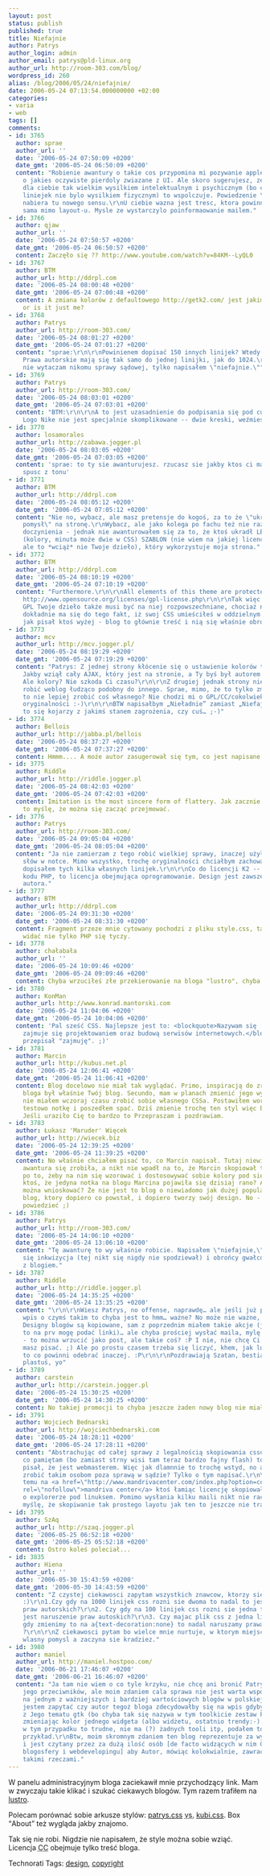 ```yaml
---
layout: post
status: publish
published: true
title: Niefajnie
author: Patrys
author_login: admin
author_email: patrys@pld-linux.org
author_url: http://room-303.com/blog/
wordpress_id: 260
alias: /blog/2006/05/24/niefajnie/
date: 2006-05-24 07:13:54.000000000 +02:00
categories:
- varia
- web
tags: []
comments:
- id: 3765
  author: sprae
  author_url: ''
  date: '2006-05-24 07:50:09 +0200'
  date_gmt: '2006-05-24 06:50:09 +0200'
  content: "Robienie awantury o takie cos przypomina mi pozywanie apple przez creativa
    o jakies oczywiste pierdoly zwiazane z UI. Ale skoro sugerujesz, ze styl ten byl
    dla ciebie tak wielkim wysilkiem intelektualnym i psychicznym (bo chyba te pare
    liniejek nie bylo wysilkiem fizycznym) to wspolczuje. Powiedzenie \"proste i genialne\"
    nabiera tu nowego sensu.\r\nU ciebie wazna jest tresc, ktora powinna bronic sie
    sama mimo layout-u. Mysle ze wystarczylo poinformaowanie mailem."
- id: 3766
  author: qjaw
  author_url: ''
  date: '2006-05-24 07:50:57 +0200'
  date_gmt: '2006-05-24 06:50:57 +0200'
  content: Zaczęło się ?? http://www.youtube.com/watch?v=84KM--LyQL0
- id: 3767
  author: BTM
  author_url: http://ddrpl.com
  date: '2006-05-24 08:00:48 +0200'
  date_gmt: '2006-05-24 07:00:48 +0200'
  content: A zmiana kolorów z defaultowego http://getk2.com/ jest jakimś wielkim osiągnięciem,
    or is it just me?
- id: 3768
  author: Patrys
  author_url: http://room-303.com/
  date: '2006-05-24 08:01:27 +0200'
  date_gmt: '2006-05-24 07:01:27 +0200'
  content: "sprae:\r\n\r\nPowinienem dopisać 150 innych linijek? Wtedy by było ok?
    Prawa autorskie mają się tak samo do jednej linijki, jak do 1024.\r\n\r\nA ja
    nie wytaczam nikomu sprawy sądowej, tylko napisałem \"niefajnie.\""
- id: 3769
  author: Patrys
  author_url: http://room-303.com/
  date: '2006-05-24 08:03:01 +0200'
  date_gmt: '2006-05-24 07:03:01 +0200'
  content: "BTM:\r\n\r\nA to jest uzasadnienie do podpisania się pod cudzym plikiem?
    Logo Nike nie jest specjalnie skomplikowane -- dwie kreski, weźmiesz sobie?"
- id: 3770
  author: losamorales
  author_url: http://zabawa.jogger.pl
  date: '2006-05-24 08:03:05 +0200'
  date_gmt: '2006-05-24 07:03:05 +0200'
  content: 'sprae: to ty sie awanturujesz. rzucasz sie jakby ktos ci matke zbluzgał.
    spusc z tonu'
- id: 3771
  author: BTM
  author_url: http://ddrpl.com
  date: '2006-05-24 08:05:12 +0200'
  date_gmt: '2006-05-24 07:05:12 +0200'
  content: "Nie no, wybacz, ale masz pretensje do kogoś, za to że \"ukradł Ci\" \"Twój
    pomysł\" na stronę.\r\nWybacz, ale jako kolega po fachu też nie raz miałem z tym
    doczynienia - jednak nie awanturowałem się za to, że ktoś ukradł LEKKO zmodyfikowany
    (kolory, minuta może dwie w CSS) SZABLON (nie wiem na jakiej licencji jest udostępniany,
    ale to *wciąż* nie Twoje dzieło), który wykorzystuje moja strona."
- id: 3772
  author: BTM
  author_url: http://ddrpl.com
  date: '2006-05-24 08:10:19 +0200'
  date_gmt: '2006-05-24 07:10:19 +0200'
  content: "Furthermore.\r\n\r\nAll elements of this theme are protected by the GPL:
    http://www.opensource.org/licenses/gpl-license.php\r\n\r\nTak więc w myśl licencji
    GPL Twoje dzieło także musi być na niej rozpowszechniane, chociaż nie wiem jak
    dokładnie ma się do tego fakt, iż swoj CSS umieściłeś w oddzielnym pliku.\r\n\r\nTak
    jak pisał ktoś wyżej - blog to głównie treść i nią się właśnie obroni. a nie grafiką."
- id: 3773
  author: mcv
  author_url: http://mcv.jogger.pl/
  date: '2006-05-24 08:19:29 +0200'
  date_gmt: '2006-05-24 07:19:29 +0200'
  content: "Patrys: Z jednej strony kłócenie się o ustawienie kolorów to przesada.
    Jakby wziął cały AJAX, który jest na stronie, a Ty byś był autorem to co innego.
    Ale kolory? Nie szkoda Ci czasu?\r\n\r\nZ drugiej jednak strony nieładnie jest
    robić weblog łudząco podobny do innego. Sprae, mimo, że to tylko zmiana kolorów
    to nie lepiej zrobić coś własnego? Nie chodzi mi o GPL/CC/cokolwiek, tylko o trochę
    oryginalności :-)\r\n\r\nBTW napisałbym „Nieładnie” zamiast „Niefajnie”, bo teraz
    to się kojarzy z jakimś stanem zagrożenia, czy cuś… ;-)"
- id: 3774
  author: Bellois
  author_url: http://jabba.pl/bellois
  date: '2006-05-24 08:37:27 +0200'
  date_gmt: '2006-05-24 07:37:27 +0200'
  content: Hmmm.... A może autor zasugerował się tym, co jest napisane w stopce?
- id: 3775
  author: Riddle
  author_url: http://riddle.jogger.pl
  date: '2006-05-24 08:42:03 +0200'
  date_gmt: '2006-05-24 07:42:03 +0200'
  content: Imitation is the most sincere form of flattery. Jak zacznie kopiować wpisy
    to myślę, że można się zacząć przejmować.
- id: 3776
  author: Patrys
  author_url: http://room-303.com/
  date: '2006-05-24 09:05:04 +0200'
  date_gmt: '2006-05-24 08:05:04 +0200'
  content: "Ja nie zamierzam z tego robić wielkiej sprawy, inaczej użyłbym innych
    słów w notce. Mimo wszystko, trochę oryginalności chciałbym zachować -- po to
    dopisałem tych kilka własnych linijek.\r\n\r\nCo do licencji K2 -- GPL tyczy się
    kodu PHP, to licencja obejmująca oprogramowanie. Design jest zawsze własnością
    autora."
- id: 3777
  author: BTM
  author_url: http://ddrpl.com
  date: '2006-05-24 09:31:30 +0200'
  date_gmt: '2006-05-24 08:31:30 +0200'
  content: Fragment przeze mnie cytowany pochodzi z pliku style.css, tak więc jak
    widać nie tylko PHP się tyczy.
- id: 3778
  author: chałabała
  author_url: ''
  date: '2006-05-24 10:09:46 +0200'
  date_gmt: '2006-05-24 09:09:46 +0200'
  content: Chyba wrzuciłeś złe przekierowanie na bloga "lustro", chyba...
- id: 3780
  author: KonMan
  author_url: http://www.konrad.mantorski.com
  date: '2006-05-24 11:04:06 +0200'
  date_gmt: '2006-05-24 10:04:06 +0200'
  content: 'Pal sześć CSS. Najlepsze jest to: <blockquote>Nazywam się [tak i tak],
    zajmuje się projektowaniem oraz budową serwisów internetowych.</blockquote>. Niedokładnie
    przepisał "zajmuję". ;)'
- id: 3781
  author: Marcin
  author_url: http://kubus.net.pl
  date: '2006-05-24 12:06:41 +0200'
  date_gmt: '2006-05-24 11:06:41 +0200'
  content: Blog docelowo nie miał tak wyglądać. Primo, inspiracją do zrobienia sobie
    bloga był właśnie Twój blog. Secundo, mam w planach zmienić jego wygląd, jednakże
    nie miałem wczoraj czasu zrobić sobie własnego CSSa. Postawiłem wordpress'a, wpisałem
    testowo notkę i poszedłem spać. Dziś zmienie trochę ten styl więc bez paniki proszę.
    Jeśli uraziło Cię to bardzo to Przepraszam i pozdrawiam.
- id: 3783
  author: Łukasz 'Maruder' Więcek
  author_url: http://wiecek.biz
  date: '2006-05-24 12:39:25 +0200'
  date_gmt: '2006-05-24 11:39:25 +0200'
  content: No właśnie chciałem pisać to, co Marcin napisał. Tutaj niewiadomo jak wielka
    awantura się zrobiła, a nikt nie wpadł na to, że Marcin skopiował ten .css tylko
    po to, żeby na nim się wzorować i dostosowywać sobie kolory pod siebie. Zauważył
    ktoś, że jedyna notka na blogu Marcina pojawiła się dzisiaj rano? A co z tego
    można wnioskować? Że nie jest to blog o niewiadomo jak dużej popularności, tylko
    blog, ktory dopiero co powstał, i dopiero tworzy swój design. No - tyle chciałem
    powiedzieć ;)
- id: 3786
  author: Patrys
  author_url: http://room-303.com/
  date: '2006-05-24 14:06:10 +0200'
  date_gmt: '2006-05-24 13:06:10 +0200'
  content: "Tę awanturę to wy właśnie robicie. Napisałem \"niefajnie,\" a znalazła
    się inkwizycja (tej nikt się nigdy nie spodziewał) i obrońcy gwałconych niewiast.\r\n\r\nMarcin:\r\n\r\nPowodzenia
    z blogiem."
- id: 3787
  author: Riddle
  author_url: http://riddle.jogger.pl
  date: '2006-05-24 14:35:25 +0200'
  date_gmt: '2006-05-24 13:35:25 +0200'
  content: "\r\n\r\nWiesz Patrys, no offense, naprawdę… ale jeśli już popełnia się
    wpis o czymś takim to chyba jest to hmm… ważne? No może nie ważne, ale ważniejsze.
    Designy blogów są kopiowane, sam z poprzednim miałem takie akcje (jak ktoś chce
    to na prv mogę podać linki)… ale chyba prościej wysłać maila, mylę się? SprawnyMarketing
    - to można wrzucić jako post, ale takie coś? :P I nie, nie chcę Ci dyktować co
    masz pisać. ;) Ale po prostu czasem trzeba się liczyć, khem, jak ludzie odbiorą
    to co powinni odebrać inaczej. :P\r\n\r\nPozdrawiają Szatan, bestia, bafomet i
    plastuś, yo"
- id: 3789
  author: carstein
  author_url: http://carstein.jogger.pl
  date: '2006-05-24 15:30:25 +0200'
  date_gmt: '2006-05-24 14:30:25 +0200'
  content: No takiej promocji to chyba jeszcze żaden nowy blog nie miał...:)
- id: 3791
  author: Wojciech Bednarski
  author_url: http://wojciechbednarski.com
  date: '2006-05-24 18:28:11 +0200'
  date_gmt: '2006-05-24 17:28:11 +0200'
  content: "Abstrachując od całej sprawy z legalnością skopiowania cssów, to z tego
    co pamiętam (bo zamiast strny wisi tam teraz bardzo fajny flash) to gość na stronie
    pisał, że jest webmasterem. Więc jak dlamnnie to trochę wstyd, no ale co można
    zrobić takim osobom poza sprawą w sądzie? Tylko o tym napisać.\r\n\r\nJakiś czas
    temu na <a href=\"http://www.mandrivacenter.com/index.php?option=com_content&amp;task=view&amp;id=38&amp;Itemid=66\"
    rel=\"nofollow\">mandriva center</a> ktoś łamiąc licencję skopiował moją notkę
    o explorerze pod linuksem. Pomimo wysłania kilku maili nikt nie raczył odpisać.\r\nWięc
    myślę, że skopiwanie tak prostego layotu jak ten to jeszcze nie tragedia :)"
- id: 3795
  author: SzAq
  author_url: http://szaq.jogger.pl
  date: '2006-05-25 06:52:18 +0200'
  date_gmt: '2006-05-25 05:52:18 +0200'
  content: Ostro koleś poleciał...
- id: 3835
  author: Hiena
  author_url: ''
  date: '2006-05-30 15:43:59 +0200'
  date_gmt: '2006-05-30 14:43:59 +0200'
  content: "Z czystej ciekawosci zapytam wszystkich znawcow, ktorzy sie tu objawili
    :)\r\n1.Czy gdy na 1000 linijek css rozni sie dwoma to nadal to jest naruszenie
    praw autorskich?\r\n2. Czy gdy na 100 linijek css rozni sie jedna to nadal to
    jest naruszenie praw autoskich?\r\n3. Czy majac plik css z jedna linijka : a{text-decoration:underline}
    gdy zmienimy to na a{text-decoration:none} to nadal naruszamy prawa autorskie
    ?\r\n\r\nZ ciekawosci pytam bo wielce mnie nurtuje, w ktorym miejscu konczy sie
    wlasny pomysl a zaczyna sie kradziez."
- id: 3980
  author: maniel
  author_url: http://maniel.hostpoo.com/
  date: '2006-06-21 17:46:07 +0200'
  date_gmt: '2006-06-21 16:46:07 +0200'
  content: "Ja tam nie wiem o co tyle krzyku, nie chcę ani bronić Patrysa, ani popierać
    jego przeciwników, ale moim zdaniem cala sprawa nie jest warta wspominania o tym
    na jednym z ważniejszych i bardziej wartościowych blogów w polskiej blogosferze.\r\nGotów
    jestem zapytać czy autor tegoż bloga zdecydowałby się na wpis gdyby np. ktoś skorzystał
    z Jego tematu gtk (bo chyba tak się nazywa w tym toolkicie zestaw kolorków, nie?:)
    zmieniając kolor jednego widgeta (albo widżetu, ostatnio trendy:-). Rozumiem że
    w tym przypadku to trudne, nie ma (?) żadnych tooli itp, podałem to tylko jako
    przykład.\r\nBtw, moim skromnym zdaniem ten blog reprezentuje za wysoki poziom
    i jest czytany przez za dużą ilość osób [de facto widzących w nim Guru polskiej
    blogosfery i webdevelopingu] aby Autor, mówiąc kolokwialnie, zawracał se dupę
    takimi rzeczami."
---
```

<p>W panelu administracyjnym bloga zaciekawił mnie przychodzący link. Mam w zwyczaju takie klikać i szukać ciekawych blogów. Tym razem trafiłem na <a href="http://kubus.net.pl/blog/2006/05/24/witam/">lustro</a>.</p>

<p>Polecam porównać sobie arkusze stylów: <a href="http://www.room-303.com/blog/wp-content/themes/k2/styles/patrys.css">patrys.css</a> <abbr title="versus">vs.</abbr> <a href="http://kubus.net.pl/blog/wp-content/themes/k2/styles/kubi.css">kubi.css</a>. Box <q>About</q> też wygląda jakby znajomo.</p>

<p>Tak się nie robi. Nigdzie nie napisałem, że style można sobie wziąć. Licencja <abbr title="Creative commons">CC</abbr> obejmuje tylko treść bloga.</p>

Technorati Tags: <a href="http://technorati.com/tag/design" rel="tag">design</a>, <a href="http://technorati.com/tag/copyright" rel="tag">copyright</a>
